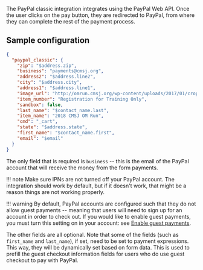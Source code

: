 The PayPal classic integration integrates using the PayPal Web API. Once the user clicks on the pay button, they are redirected to PayPal, from where they can complete the rest of the payment process.

## Sample configuration

```json
{
  "paypal_classic": {
    "zip": "$address.zip",
    "business": "payments@cmsj.org",
    "address2": "$address.line2",
    "city": "$address.city",
    "address1": "$address.line1",
    "image_url": "http://omrun.cmsj.org/wp-content/uploads/2017/01/cropped-Om-run-512px.png",
    "item_number": "Registration for Training Only",
    "sandbox": false,
    "last_name": "$contact_name.last",
    "item_name": "2018 CMSJ OM Run",
    "cmd": "_cart",
    "state": "$address.state",
    "first_name": "$contact_name.first",
    "email": "$email"
  }
}
```

The only field that is required is `business` -- this is the email of the PayPal account that will receive the money from the form payments.

!!! note
    Make sure IPNs are not turned off your PayPal account. The integration should work by default, but if it doesn't work, that might be a reason things are not working properly.

!!! warning
    By default, PayPal accounts are configured such that they do not allow guest payments -- meaning that users will need to sign up for an account in order to check out. If you would like to enable guest payments, you must turn this setting on in your account: see [Enable guest payments](https://developer.paypal.com/docs/integration/direct/payments/guest-payments/).

The other fields are all optional. Note that some of the fields (such as `first_name` and `last_name`), if set, need to be set to payment expressions. This way, they will be dynamically set based on form data. This is used to prefill the guest checkout information fields for users who do use guest checkout to pay with PayPal.